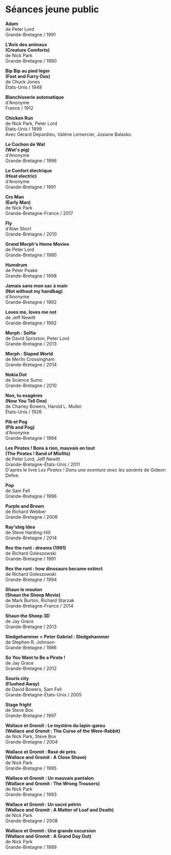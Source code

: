 # Séances jeune public

**Adam**  
de Peter Lord  
Grande-Bretagne / 1991

**L'Avis des animaux**  
**(Creature Comforts)**  
de Nick Park  
Grande-Bretagne / 1990

**Bip Bip au pied léger**  
**(Fast and Furry Ous)**  
de Chuck Jones  
États-Unis / 1948

**Blanchisserie automatique**  
d'Anonyme  
France / 1912

**Chicken Run**  
de Nick Park, Peter Lord  
États-Unis / 1999  
Avec Gérard Depardieu, Valérie Lemercier, Josiane Balasko.

**Le Cochon de Wat**  
**(Wat's pig)**  
d'Anonyme  
Grande-Bretagne / 1996

**Le Confort électrique**  
**(Heat electric)**  
d'Anonyme  
Grande-Bretagne / 1991

**Cro Man**  
**(Early Man)**  
de Nick Park  
Grande-Bretagne-France / 2017

**Fly**  
d'Alan Short  
Grande-Bretagne / 2010

**Grand Morph's Home Movies**  
de Peter Lord  
Grande-Bretagne / 1980

**Humdrum**  
de Peter Peake  
Grande-Bretagne / 1998

**Jamais sans mon sac à main**  
**(Not without my handbag)**  
d'Anonyme  
Grande-Bretagne / 1992

**Loves me, loves me not**  
de Jeff Newitt  
Grande-Bretagne / 1992

**Morph : Selfie**  
de David Sproxton, Peter Lord  
Grande-Bretagne / 2013

**Morph : Sloped World**  
de Merlin Crossingham  
Grande-Bretagne / 2014

**Nokia Dot**  
de Science Sumo  
Grande-Bretagne / 2010

**Non, tu exagères**  
**(Now You Tell One)**  
de Charley Bowers, Harold L. Muller  
États-Unis / 1926

**Pib et Pog**  
**(Pib and Pog)**  
d'Anonyme  
Grande-Bretagne / 1994

**Les Pirates ! Bons à rien, mauvais en tout**  
**(The Pirates ! Band of Misfits)**  
de Peter Lord, Jeff Newitt  
Grande-Bretagne-États-Unis / 2011  
D'après le livre _Les Pirates ! Dans une aventure avec les savants_ de Gideon Defoe.

**Pop**  
de Sam Fell  
Grande-Bretagne / 1996

**Purple and Brown**  
de Richard Webber  
Grande-Bretagne / 2006

**Ray'sbig Idea**  
de Steve Harding-Hill  
Grande-Bretagne / 2014

**Rex the runt : dreams (1991)**  
de Richard Goleszowski  
Grande-Bretagne / 1991

**Rex the runt : how dinosaurs became extinct**  
de Richard Goleszowski  
Grande-Bretagne / 1994

**Shaun le mouton**  
**(Shaun the Sheep Movie)**  
de Mark Burton, Richard Starzak  
Grande-Bretagne-France / 2014

**Shaun the Sheep 3D**  
de Jay Grace  
Grande-Bretagne / 2013

**Sledgehammer = Peter Gabriel : Sledgehammer**  
de Stephen R. Johnson  
Grande-Bretagne / 1986

**So You Want to Be a Pirate !**  
de Jay Grace  
Grande-Bretagne / 2012

**Souris city**  
**(Flushed Away)**  
de David Bowers, Sam Fell  
Grande-Bretagne-États-Unis / 2005

**Stage fright**  
de Steve Box  
Grande-Bretagne / 1997

**Wallace et Gromit : Le mystère du lapin-garou**  
**(Wallace and Gromit : The Curse of the Were-Rabbit)**  
de Nick Park, Steve Box  
Grande-Bretagne / 2004

**Wallace et Gromit : Rasé de près**  
**(Wallace and Gromit : A Close Shave)**  
de Nick Park  
Grande-Bretagne / 1995

**Wallace et Gromit : Un mauvais pantalon**  
**(Wallace and Gromit : The Wrong Trousers)**  
de Nick Park  
Grande-Bretagne / 1993

**Wallace et Gromit : Un sacré pétrin**  
**(Wallace and Gromit : A Matter of Loaf and Death)**  
de Nick Park  
Grande-Bretagne / 2008

**Wallace et Gromit : Une grande excursion**  
**(Wallace and Gromit : A Grand Day Out)**  
de Nick Park  
Grande-Bretagne / 1989
  